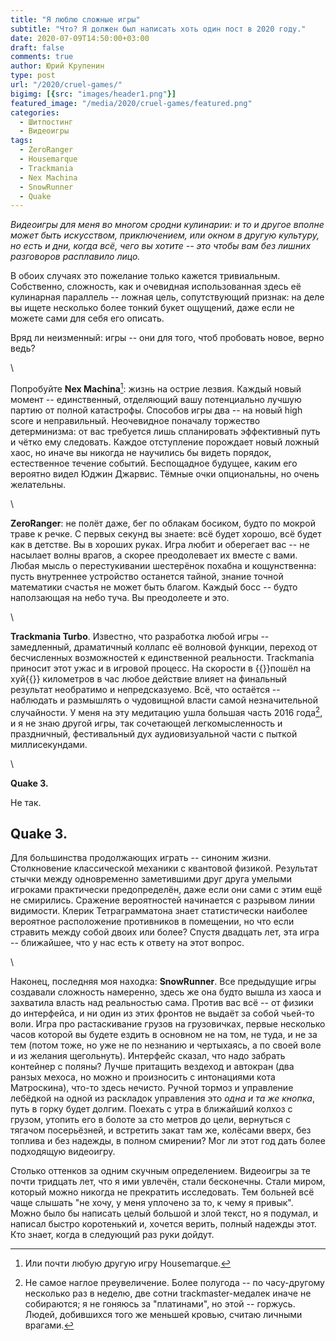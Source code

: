 ```yaml
---
title: "Я люблю сложные игры"
subtitle: "Что? Я должен был написать хоть один пост в 2020 году."
date: 2020-07-09T14:50:00+03:00
draft: false
comments: true
author: Юрий Крупенин
type: post
url: "/2020/cruel-games/"
bigimg: [{src: "images/header1.png"}]
featured_image: "/media/2020/cruel-games/featured.png"
categories:
  - Шитпостинг
  - Видеоигры
tags:
  - ZeroRanger
  - Housemarque
  - Trackmania
  - Nex Machina
  - SnowRunner
  - Quake
---
```


*Видеоигры для меня во многом сродни кулинарии: и то и другое вполне может быть искусством, приключением, или окном в другую культуру, но есть и дни, когда всё, чего вы хотите -- это чтобы вам без лишних разговоров расплавило лицо.*

В обоих случаях это пожелание только кажется тривиальным. Собственно, сложность, как и очевидная использованная здесь её кулинарная параллель -- ложная цель, сопутствующий признак: на деле вы ищете несколько более тонкий букет ощущений, даже если не можете сами для себя его описать.

Вряд ли неизменный: игры -- они для того, чтоб пробовать новое, верно ведь?

\

Попробуйте **Nex Machina**[^mark1]: жизнь на острие лезвия. Каждый новый момент -- единственный, отделяющий вашу потенциально лучшую партию от полной катастрофы. Способов игры два -- на новый high score и неправильный. Неочевидное поначалу торжество детерминизма: от вас требуется лишь спланировать эффективный путь и чётко ему следовать. Каждое отступление порождает новый ложный хаос, но иначе вы никогда не научились бы видеть порядок, естественное течение событий. Беспощадное будущее, каким его вероятно видел Юджин Джарвис. Тёмные очки опциональны, но очень желательны.

\

**ZeroRanger**: не полёт даже, бег по облакам босиком, будто по мокрой траве к речке. С первых секунд вы знаете: всё будет хорошо, всё будет как в детстве. Вы в хороших руках. Игра любит и оберегает вас -- не насылает волны врагов, а скорее преодолевает их вместе с вами. Любая мысль о перестукивании шестерёнок похабна и кощунственна: пусть внутреннее устройство останется тайной, знание точной математики счастья не может быть благом. Каждый босс -- будто наползающая на небо туча. Вы преодолеете и это.

\

**Trackmania Turbo**. Известно, что разработка любой игры -- замедленный, драматичный коллапс её волновой функции, переход от бесчисленных возможностей к единственной реальности. Trackmania приносит этот ужас и в игровой процесс. На скорости в {{<spoiler>}}пошёл на хуй{{</spoiler>}} километров в час любое действие влияет на финальный результат необратимо и непредсказуемо. Всё, что остаётся -- наблюдать и размышлять о чудовищной власти самой незначительной случайности. У меня на эту медитацию ушла большая часть 2016 года[^mark2], и я не знаю другой игры, так сочетающей легкомысленность и праздничный, фестивальный дух аудиовизуальной части с пыткой миллисекундами.

\

**Quake 3.**

Не так.

## Quake 3.

Для большинства продолжающих играть -- синоним жизни. Столкновение классической механики с квантовой физикой. Результат стычки между одновременно заметившими друг друга умелыми игроками практически предопределён, даже если они сами с этим ещё не смирились. Сражение вероятностей начинается с разрывом линии видимости. Клерик Тетраграмматона знает статистически наиболее вероятное расположение противников в помещении, но что если стравить между собой двоих или более? Спустя двадцать лет, эта игра -- ближайшее, что у нас есть к ответу на этот вопрос.

\

Наконец, последняя моя находка: **SnowRunner**. Все предыдущие игры создавали сложность намеренно, здесь же она будто вышла из хаоса и захватила власть над реальностью сама. Против вас всё -- от физики до интерфейса, и ни один из этих фронтов не выдаёт за собой чьей-то воли. Игра про растаскивание грузов на грузовичках, первые несколько часов которой вы будете ездить в основном не на том, не туда, и не за тем (потом тоже, но уже не по незнанию и чертыхаясь, а по своей воле и из желания щегольнуть). Интерфейс сказал, что надо забрать контейнер с поляны? Лучше притащить вездеход и автокран (два ранзых мехоса, но можно и произносить с интонациями кота Матроскина), что-то здесь нечисто. Ручной тормоз и управление лебёдкой на одной из раскладок управления это _одна и та же кнопка_, путь в горку будет долгим. Поехать с  утра в ближайший колхоз с грузом, утопить его в болоте за сто метров до цели, вернуться с тягачом посерьёзней, и встретить закат там же, колёсами вверх, без топлива и без надежды, в полном смирении? Мог ли этот год дать более подходящую видеоигру.


Столько оттенков за одним скучным определением. Видеоигры за те почти тридцать лет, что я ими увлечён, стали бесконечны. Стали миром, который можно никогда не прекратить исследовать. Тем больней всё чаще слышать "не хочу, у меня уплочено за то, к чему я привык". Можно было бы написать целый большой и злой текст, но я подумал, и написал быстро коротенький и, хочется верить, полный надежды этот. Кто знает, когда в следующий раз руки дойдут.



[^mark1]: Или почти любую другую игру Housemarque.

[^mark2]: Не самое наглое преувеличение. Более полугода -- по часу-другому несколько раз в неделю, две сотни trackmaster-медалек иначе не собираются; я не гоняюсь за "платинами", но этой -- горжусь. Людей, добившихся того же меньшей кровью, считаю личными врагами.